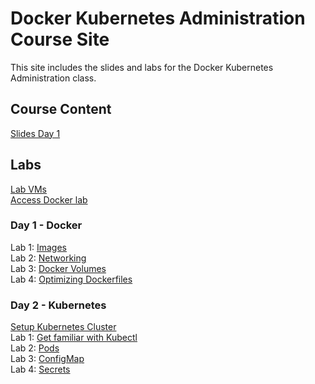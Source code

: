 # Docker Kubernetes Administration Course Site

This site includes the slides and labs for the Docker Kubernetes Administration class. 

## Course Content 
[Slides Day 1](http://bit.ly/docker-k8s-content-1)   

## Labs
[Lab VMs](https://docs.google.com/spreadsheets/d/1kW1rNQMZVdoYa2IDLZa66rLv122LM_mIfkbjxhEmVsQ/edit?usp=sharing)  
[Access Docker lab](labs/001_setup/)  

### Day 1 - Docker
Lab 1: [Images](labs/images/)  
Lab 2: [Networking](labs/networking/)   
Lab 3: [Docker Volumes](labs/volumes/)   
Lab 4: [Optimizing Dockerfiles](labs/adv-dockerfile/)   

### Day 2 - Kubernetes   
[Setup Kubernetes Cluster](labs/001-setup-gcp/)   
Lab 1: [Get familiar with Kubectl](labs/commands/)    
Lab 2: [Pods](labs/pods/)    
Lab 3: [ConfigMap](labs/configmap/)  
Lab 4: [Secrets](labs/secrets/)  
<!--
Lab 5: [Deployments](labs/deployments/)     
Lab 6: [Horizontal Pod Autoscaler](labs/k8s-prometheus-hpa/)     
-->

<!--
### Day 2 - Kubernetes
# Lab 4: [Advanced Scheduling](labs/scheduling/)  
# Lab 7: [Liveness & Readiness checks](labs/health-checks/)  
# Lab 8: [Role Based Access Controls](labs/rbac/)  
# Lab 9: [Helm](labs/helm/) 
-->
